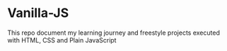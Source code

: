 # Vanilla-JS

This repo document my learning journey and freestyle projects  executed with HTML, CSS and Plain JavaScript 
